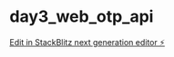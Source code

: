 # day3_web_otp_api

[Edit in StackBlitz next generation editor ⚡️](https://stackblitz.com/~/github.com/immayurpanchal/day3_web_otp_api)